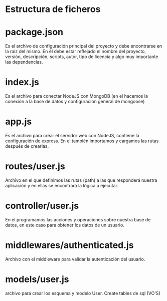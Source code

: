 
# Estructura de ficheros

# package.json

Es el archivo de configuración principal del proyecto y debe encontrarse en la raíz del mismo. En él debe estar reflejado el nombre del proyecto, versión, descripción, scripts, autor, tipo de licencia y algo muy importante las dependencias.

# index.js
Es el archivo para conectar NodeJS con MongoDB (en el hacemos la conexión a la base de datos y configuración general de mongoose)

# app.js

Es el archivo para crear el servidor web con NodeJS, contiene la configuración de express. En el también importamos y cargamos las rutas después de crearlas.

# routes/user.js

Archivo en el que definimos las rutas (path) a las que responderá nuestra aplicación y en ellas se encontrará la lógica a ejecutar.

# controller/user.js

En el programamos las acciones y operaciones sobre nuestra base de datos, en este caso para obtener los datos de un usuario.

# middlewares/authenticated.js

Archivo con el middleware para validar la autenticación del usuario.

# models/user.js

archivo para crear los esquema y modelo User. Create tables de sql (VO'S)